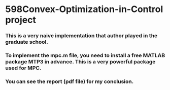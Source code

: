 # 598Convex-Optimization-in-Control project

### This is a very naive implementation that author played in the graduate school.
### To implement the mpc.m file, you need to install a free MATLAB package MTP3 in advance. This is a very powerful package used for MPC. 
### You can see the report (pdf file) for my conclusion. 
